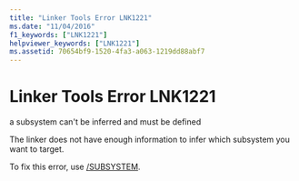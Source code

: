 ```yaml
---
title: "Linker Tools Error LNK1221"
ms.date: "11/04/2016"
f1_keywords: ["LNK1221"]
helpviewer_keywords: ["LNK1221"]
ms.assetid: 70654bf9-1520-4fa3-a063-1219dd88abf7
---
```

# Linker Tools Error LNK1221

a subsystem can't be inferred and must be defined

The linker does not have enough information to infer which subsystem you want to target.

To fix this error, use [/SUBSYSTEM](../../build/reference/subsystem-specify-subsystem.md).
